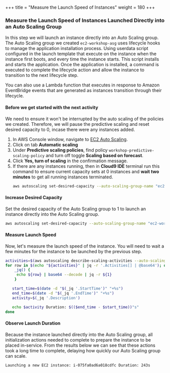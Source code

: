 +++
title = "Measure the Launch Speed of Instances"
weight = 180
+++


### Measure the Launch Speed of Instances Launched Directly into an Auto Scaling Group

In this step we will launch an instance directly into an Auto Scaling group. The Auto Scaling group we created `ec2-workshop-asg` uses lifecycle hooks to manage the application installation process. Using userdata script configured in the launch template that execute on the instance when the instance first boots, and every time the instance starts. This script installs and starts the application. Once the application is installed, a command is executed to complete the lifecycle action and allow the instance to transition to the next lifecycle step.

You can also use a Lambda function that executes in response to Amazon EventBridge events that are generated as instances transition through their lifecycle.

#### Before we get started with the next activity

We need to ensure it won't be interrupted by the auto scaling of the policies we created. Therefore, we will pause the predictive scaling and reset desired capacity to 0, incase there were any instances added.

1. In AWS Console window, navigate to [EC2 Auto Scaling](https://console.aws.amazon.com/ec2/autoscaling/home#AutoScalingGroups:view=details).
2. Click on tab **Automatic scaling**
3. Under **Predictive scaling policies**, find policy `workshop-predictive-scaling-policy` and turn off toggle **Scaling based on forecast**.
4. Click **Yes, turn of scaling** in the confirmation message.
5. If there are any instances running, then in **Cloud9 IDE** terminal run this command to ensure current capacity sets at 0 instances and **wait two minutes** to get all running instances terminated.
    ```bash
    aws autoscaling set-desired-capacity --auto-scaling-group-name "ec2-workshop-asg" --desired-capacity 0
    ```


#### Increase Desired Capacity

Set the desired capacity of the Auto Scaling group to 1 to launch an instance directly into the Auto Scaling group.

```bash
aws autoscaling set-desired-capacity --auto-scaling-group-name "ec2-workshop-asg" --desired-capacity 1
```

#### Measure Launch Speed

Now, let's measure the launch speed of the instance. You will need to wait a few minutes for the instance to be launched by the previous step.

```bash
activities=$(aws autoscaling describe-scaling-activities --auto-scaling-group-name "ec2-workshop-asg")
for row in $(echo "${activities}" | jq -r '.Activities[] | @base64'); do
    _jq() {
     echo ${row} | base64 --decode | jq -r ${1}
    }

   start_time=$(date -d "$(_jq '.StartTime')" "+%s")
   end_time=$(date -d "$(_jq '.EndTime')" "+%s")
   activity=$(_jq '.Description')

   echo $activity Duration: $(($end_time - $start_time))"s"
done
```

#### Observe Launch Duration

Because the instance launched directly into the Auto Scaling group, all initialization actions needed to complete to prepare the instance to be placed in-service. From the results below we can see that these actions took a long time to complete, delaying how quickly our Auto Scaling group can scale.

```
Launching a new EC2 instance: i-075fa0ad6a018cdfc Duration: 243s
```